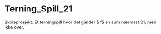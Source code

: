 # Terning_Spill_21
Skoleprosjekt: Et terningspill hvor det gjelder å få en sum nærmest 21, men ikke over.
